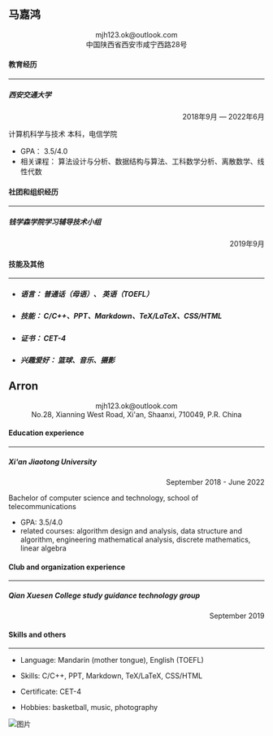 ## 马嘉鸿

<center>mjh123.ok@outlook.com</center>

<center>中国陕西省西安市咸宁西路28号</center>



#### 教育经历

------

##### 西安交通大学	

<p align="right">2018年9月 — 2022年6月</p>

计算机科学与技术 本科，电信学院

- GPA： 3.5/4.0
- 相关课程： 算法设计与分析、数据结构与算法、工科数学分析、离散数学、线性代数



#### 社团和组织经历

------

##### 钱学森学院学习辅导技术小组

<p align="right">2019年9月</p>



#### 技能及其他

------

- ##### 语言： 普通话（母语）、 英语（TOEFL）

- ##### 技能： C/C++、PPT、Markdown、TeX/LaTeX、CSS/HTML

- ##### 证书： CET-4

- ##### 兴趣爱好： 篮球、音乐、摄影







## Arron

<center> mjh123.ok@outlook.com</center>

<center>No.28, Xianning West Road, Xi'an, Shaanxi, 710049, P.R. China</center>



#### Education experience

------

##### Xi'an Jiaotong University	

<p align="right">September 2018 - June 2022 </p>

Bachelor of computer science and technology, school of telecommunications

- GPA: 3.5/4.0
- related courses: algorithm design and analysis, data structure and algorithm, engineering mathematical analysis, discrete mathematics, linear algebra



#### Club and organization experience

------

##### Qian Xuesen College study guidance technology group

<p align="right"> September 2019 </p>



#### Skills and others

------

- Language: Mandarin (mother tongue), English (TOEFL)

- Skills: C/C++, PPT, Markdown, TeX/LaTeX, CSS/HTML

- Certificate: CET-4

- Hobbies: basketball, music, photography

![图片](http://b289.photo.store.qq.com/psb?/V11h9VpW03JkeT/g0xZ9gD.ZNS4n7cSdxIuDnGP4eHni21LxYFHCBw9enA!/m/dCEBAAAAAAAAnull&bo=YAMABmADAAYRBzA!&rf=photolist&t=5)
